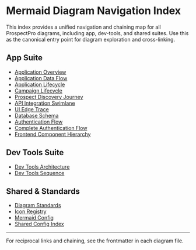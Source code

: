 # Mermaid Diagram Navigation Index

This index provides a unified navigation and chaining map for all ProspectPro diagrams, including app, dev-tools, and shared suites. Use this as the canonical entry point for diagram exploration and cross-linking.

## App Suite

- [Application Overview](../../docs/app/diagrams/application-overview.mmd)
- [Application Data Flow](../../docs/app/diagrams/application-data-flow.mmd)
- [Application Lifecycle](../../docs/app/diagrams/application-lifecycle.mmd)
- [Campaign Lifecycle](../../docs/app/diagrams/campaign-lifecycle.mmd)
- [Prospect Discovery Journey](../../docs/app/diagrams/prospect-discovery-journey.mmd)
- [API Integration Swimlane](../../docs/app/diagrams/api-integration-swimlane.mmd)
- [UI Edge Trace](../../docs/app/diagrams/ui-edge-trace.mmd)
- [Database Schema](../../docs/app/diagrams/database-schema.mmd)
- [Authentication Flow](../../docs/app/diagrams/authentication-flow.mmd)
- [Complete Authentication Flow](../../docs/app/diagrams/auth-flow.mmd)
- [Frontend Component Hierarchy](../../docs/app/diagrams/frontend-component-hierarchy.mmd)

## Dev Tools Suite

- [Dev Tools Architecture](../../docs/dev-tools/diagrams/dev-tools-architecture.mmd)
- [Dev Tools Sequence](../../docs/dev-tools/diagrams/dev-tools-sequence.mmd)

## Shared & Standards

- [Diagram Standards](guidelines/enhanced-diagram-standards.md)
- [Icon Registry](config/icon-registry.json)
- [Mermaid Config](config/mermaid.config.json)
- [Shared Config Index](config/index.md)

---

For reciprocal links and chaining, see the frontmatter in each diagram file.
